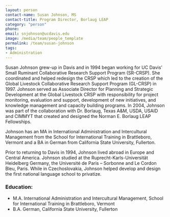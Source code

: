 ```yaml
---
layout: person
contact-name: Susan Johnson, MS
contact-title: Program Director, Borlaug LEAP
category: "person"
phone:
email: snjohnson@ucdavis.edu
image: /media/team/people_template
permalink: /team/susan-johnson
tags:
- Administration
---
```


Susan Johnson grew-up in Davis and in 1994 began working for UC Davis’ Small Ruminant Collaborative Research Support Program (SR-CRSP). She coordinated and helped redesign the CRSP which led to the creation of the Global Livestock Collaborative Research Support Program (GL-CRSP) in 1997. Johnson served as Associate Director for Planning and Strategic Development at the Global Livestock CRSP with responsibility for project monitoring, evaluation and support, development of new initiatives, and knowledge management and capacity building programs. In 2004, Johnson was part of the collaboration with Dr. Borlaug, Texas A&M, USDA, USAID and CIMMYT that created and designed the Norman E. Borlaug LEAP Fellowships.

Johnson has an MA in International Administration and Intercultural Management from the School for International Training in Brattleboro, Vermont and a BA in German from California State University, Fullerton.

Prior to returning to Davis in 1994, Johnson lived abroad in Europe and Central America. Johnson studied at the Ruprecht-Karls-Universität Heidelberg Germany, the Université de Paris – Sorbonne and Le Cordon Bleu, Paris. While in Czechoslovakia, Johnson helped develop and design the first national language school to privatize.

<h3>Education:</h3>
<ul>
<li>M.A. International Administration and Intercultural Management, School for International Training in Brattleboro, Vermont</li>
<li>B.A. German, California State University, Fullerton</li>
</ul>
